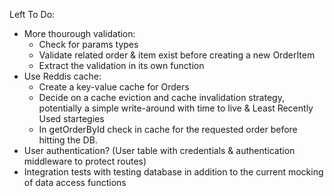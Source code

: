Left To Do:

- More thourough validation:
  - Check for params types
  - Validate related order & item exist before creating a new OrderItem
  - Extract the validation in its own function
- Use Reddis cache:
  - Create a key-value cache for Orders
  - Decide on a cache eviction and cache invalidation strategy, potentially a simple write-around with time to live & Least Recently Used startegies
  - In getOrderById check in cache for the requested order before hitting the DB.
- User authentication? (User table with credentials & authentication middleware to protect routes)
- Integration tests with testing database in addition to the current mocking of data access functions
